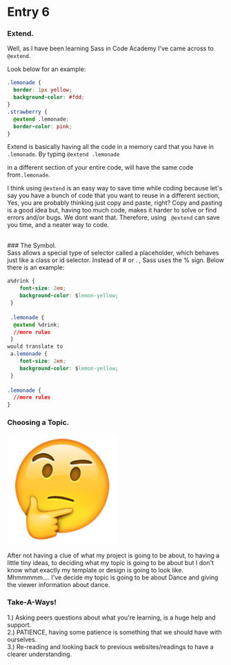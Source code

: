 # Entry 6
### Extend.
Well, as I have been learning Sass in Code Academy I've came across to ```  @extend ```. 

Look below for an example:

```css
.lemonade {
  border: 1px yellow;
  background-color: #fdd;
}
.strawberry {
  @extend .lemonade;
  border-color: pink;
}

```

Extend is basically having all the code in a memory card that you have in ```.lemonade```. By typing ```@extend .lemonade``` 

in a different section of your entire code, will have the same code from```.lemonade```.


I think using ``` @extend ``` is an easy way to save time while coding because let's say you have a bunch 
of code that you want to reuse in a different section, 
Yes, you are probably thinking just copy and paste, right? Copy and pasting is a good idea but, 
having too much code, makes it harder to solve or find errors and/or bugs. We dont want that.
Therefore, using ``` @extend``` can save you time, and a neater way to code.

<br>
### The Symbol.
<br>
Sass allows a special type of selector called a placeholder, which behaves just like a class or id selector. Instead of # or . , Sass uses the % sign.
Below there is an example:

```css
a%drink {
    font-size: 2em;
    background-color: $lemon-yellow;
 }

 .lemonade {
  @extend %drink;
  //more rules
 }
would translate to 
 a.lemonade {
    font-size: 2em;
    background-color: $lemon-yellow;
 }

.lemonade {
  //more rules
}

```


### Choosing a Topic.



<img src="../face.png"/>
 

After not having a clue of what my project is going to be about, to having a little tiny ideas, to deciding what my topic is going to be about but I don't know what exactly my template or design is going to look like. 
Mhmmmmm.... I've decide my topic is going to be about Dance and giving the viewer information about dance. 

### Take-A-Ways!

1.) Asking peers questions about what you're learning, is a huge help and support.
<Br>
2.) PATIENCE, having some patience is something that we should have with ourselves.
<br>
3.) Re-reading and looking back to previous websites/readings to have a clearer understanding.



 